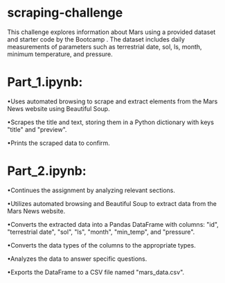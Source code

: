 # scraping-challenge

This challenge explores information about Mars using a provided dataset and starter code by the Bootcamp . The dataset includes daily measurements of parameters such as terrestrial date, sol, ls, month, minimum temperature, and pressure.

# Part_1.ipynb:

  •Uses automated browsing to scrape and extract elements from the Mars News website using Beautiful Soup.


  •Scrapes the title and text, storing them in a Python dictionary with keys "title" and "preview".


  •Prints the scraped data to confirm.


# Part_2.ipynb:

  •Continues the assignment by analyzing relevant sections.


  •Utilizes automated browsing and Beautiful Soup to extract data from the Mars News website.


  •Converts the extracted data into a Pandas DataFrame with columns: "id", "terrestrial date", "sol", "ls", "month",    "min_temp", and "pressure".


  •Converts the data types of the columns to the appropriate types.


  •Analyzes the data to answer specific questions.


  •Exports the DataFrame to a CSV file named "mars_data.csv".



